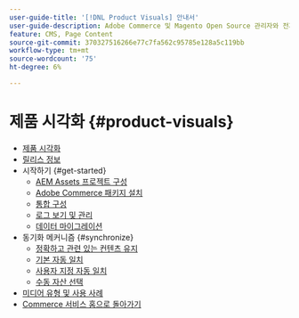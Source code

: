 ```yaml
---
user-guide-title: '[!DNL Product Visuals] 안내서'
user-guide-description: Adobe Commerce 및 Magento Open Source 관리자와 전자 상거래 마케터를 위한 AEM Assets 통합에서 제공하는  [!DNL Product Visuals] 에 대한 포괄적인 정보입니다.
feature: CMS, Page Content
source-git-commit: 370327516266e77c7fa562c95785e128a5c119bb
workflow-type: tm+mt
source-wordcount: '75'
ht-degree: 6%

---
```



# 제품 시각화 {#product-visuals}

- [제품 시각화](overview.md)
- [릴리스 정보](release-notes.md)
- 시작하기 {#get-started}
   - [AEM Assets 프로젝트 구성](get-started/configure-aem.md)
   - [Adobe Commerce 패키지 설치](get-started/configure-commerce.md)
   - [통합 구성](get-started/setup-synchronization.md)
   - [로그 보기 및 관리](get-started/logs.md)
   - [데이터 마이그레이션](get-started/migrate-data.md)
- 동기화 메커니즘 {#synchronize}
   - [정확하고 관련 있는 컨텐츠 유지](synchronize/commerce-content.md)
   - [기본 자동 일치](synchronize/default-match.md)
   - [사용자 지정 자동 일치](synchronize/custom-match.md)
   - [수동 자산 선택](synchronize/asset-selector-integration.md)
- [미디어 유형 및 사용 사례](manage-assets.md)
- [Commerce 서비스 홈으로 돌아가기](https://experienceleague.adobe.com/ko/docs/commerce/user-guides/home)
